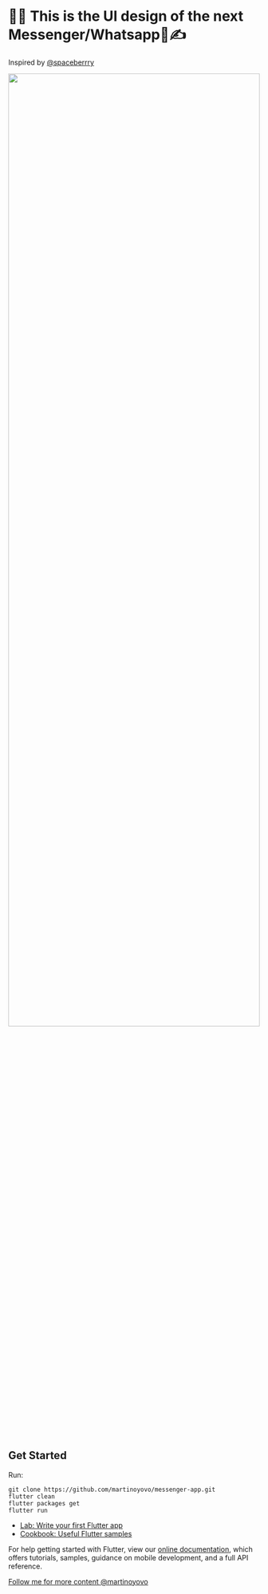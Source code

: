 # 🙈🙈 This is the UI design of the next Messenger/Whatsapp💬✍️

Inspired by [@spaceberrry](https://www.figma.com/community/file/1076531551797581534)
<p float="center">
  <img src="https://github.com/martinoyovo/messenger-app/blob/main/sreenshots/Cover.png" width="100%" height="70%" />
</p>

## Get Started
Run:
```shell
git clone https://github.com/martinoyovo/messenger-app.git
flutter clean
flutter packages get
flutter run
```


- [Lab: Write your first Flutter app](https://flutter.dev/docs/get-started/codelab)
- [Cookbook: Useful Flutter samples](https://flutter.dev/docs/cookbook)

For help getting started with Flutter, view our
[online documentation](https://flutter.dev/docs), which offers tutorials,
samples, guidance on mobile development, and a full API reference.


[Follow me for more content @martinoyovo](https://twitter.com/martinoyovo)
